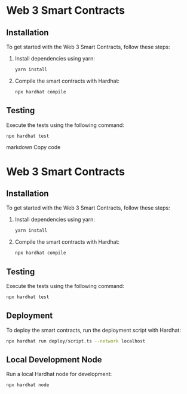 # Web 3 Smart Contracts

## Installation

To get started with the Web 3 Smart Contracts, follow these steps:

1. Install dependencies using yarn:

   ```bash
   yarn install
   ```

2. Compile the smart contracts with Hardhat:

   ```bash
   npx hardhat compile
   ```

## Testing

Execute the tests using the following command:

```bash
npx hardhat test
```

markdown
Copy code

# Web 3 Smart Contracts

## Installation

To get started with the Web 3 Smart Contracts, follow these steps:

1. Install dependencies using yarn:

   ```bash
   yarn install
   ```

2. Compile the smart contracts with Hardhat:

   ```bash
   npx hardhat compile
   ```

## Testing

Execute the tests using the following command:

```bash
npx hardhat test
```

## Deployment

To deploy the smart contracts, run the deployment script with Hardhat:

```bash
npx hardhat run deploy/script.ts --network localhost
```

## Local Development Node

Run a local Hardhat node for development:

```bash
npx hardhat node
```
